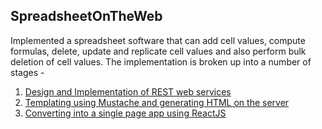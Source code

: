 ## SpreadsheetOnTheWeb
Implemented a spreadsheet software that can add cell values, compute formulas, delete, update and replicate cell values and also perform bulk deletion of cell values. 
The implementation is broken up into a number of stages - 
1. [Design and Implementation of REST web services](prj3-sol/README)
2. [Templating using Mustache and generating HTML on the server](prj4-sol/README)
3. [Converting into a single page app using ReactJS](prj5-sol/README)  
